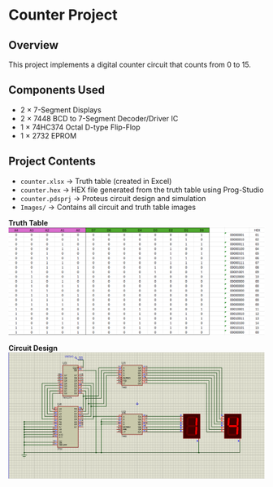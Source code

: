 # Counter Project

## Overview
This project implements a digital counter circuit that counts from 0 to 15.  

## Components Used
- 2 × 7-Segment Displays
- 2 × 7448 BCD to 7-Segment Decoder/Driver IC
- 1 × 74HC374 Octal D-type Flip-Flop
- 1 × 2732 EPROM

## Project Contents
- `counter.xlsx` → Truth table (created in Excel)
- `counter.hex` → HEX file generated from the truth table using Prog-Studio
- `counter.pdsprj` → Proteus circuit design and simulation
- `Images/` → Contains all circuit and truth table images

**Truth Table**  
![Truth Table](./Images/counter_truth_table.png)  

**Circuit Design**  
![Circuit](./Images/counter_circuit.png)

